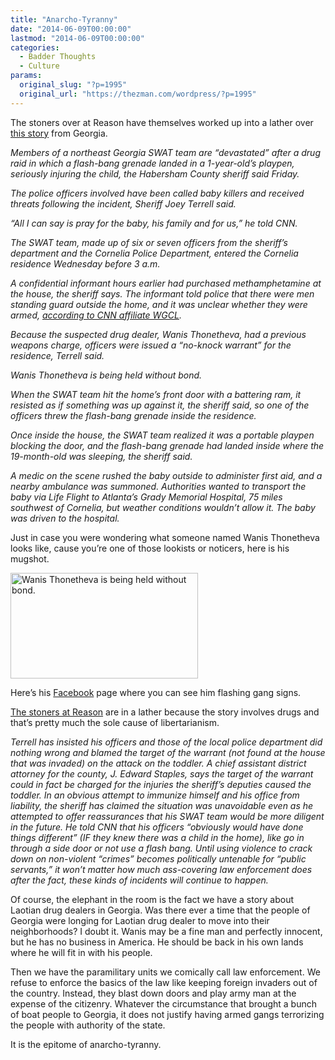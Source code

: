 ```yaml
---
title: "Anarcho-Tyranny"
date: "2014-06-09T00:00:00"
lastmod: "2014-06-09T00:00:00"
categories:
  - Badder Thoughts
  - Culture
params:
  original_slug: "?p=1995"
  original_url: "https://thezman.com/wordpress/?p=1995"
---
```


The stoners over at Reason have themselves worked up into a lather over
<a
href="http://www.cnn.com/2014/05/30/us/georgia-toddler-injured-stun-grenade-drug-raid/index.html"
rel="noopener noreferrer" target="_blank">this story</a> from Georgia.

*Members of a northeast Georgia SWAT team are “devastated” after a drug
raid in which a flash-bang grenade landed in a 1-year-old’s playpen,
seriously injuring the child, the Habersham County sheriff said Friday.*

*The police officers involved have been called baby killers and received
threats following the incident, Sheriff Joey Terrell said.*

*“All I can say is pray for the baby, his family and for us,” he told
CNN.*

*The SWAT team, made up of six or seven officers from the sheriff’s
department and the Cornelia Police Department, entered the Cornelia
residence Wednesday before 3 a.m.*

*A confidential informant hours earlier had purchased methamphetamine at
the house, the sheriff says. The informant told police that there were
men standing guard outside the home, and it was unclear whether they
were armed, <a
href="http://www.cbs46.com/story/25651317/toddler-severly-burned-by-flash-bang-in-habersham-co-drug-raid"
rel="noopener noreferrer" target="_blank">according to CNN affiliate
WGCL</a>.*

*Because the suspected drug dealer, Wanis Thonetheva, had a previous
weapons charge, officers were issued a “no-knock warrant” for the
residence, Terrell said.*

*Wanis Thonetheva is being held without bond.*

*When the SWAT team hit the home’s front door with a battering ram, it
resisted as if something was up against it, the sheriff said, so one of
the officers threw the flash-bang grenade inside the residence.*

*Once inside the house, the SWAT team realized it was a portable playpen
blocking the door, and the flash-bang grenade had landed inside where
the 19-month-old was sleeping, the sheriff said.*

*A medic on the scene rushed the baby outside to administer first aid,
and a nearby ambulance was summoned. Authorities wanted to transport the
baby via Life Flight to Atlanta’s Grady Memorial Hospital, 75 miles
southwest of Cornelia, but weather conditions wouldn’t allow it. The
baby was driven to the hospital.*

Just in case you were wondering what someone named Wanis Thonetheva
looks like, cause you’re one of those lookists or noticers, here is his
mugshot.

<img
src="http://i2.cdn.turner.com/cnn/dam/assets/140530120910-wanis-thonetheva-story-body.jpeg"
class="box-image aligncenter" data-border="0" decoding="async"
width="300" height="169"
alt="Wanis Thonetheva is being held without bond. " />

Here’s his
<a href="https://www.facebook.com/wanist" rel="noopener noreferrer"
target="_blank">Facebook</a> page where you can see him flashing gang
signs.

<a
href="http://reason.com/blog/2014/05/30/sheriff-in-burned-baby-raid-wants-your-p"
rel="noopener noreferrer" target="_blank">The stoners at Reason</a> are
in a lather because the story involves drugs and that’s pretty much the
sole cause of libertarianism.

*Terrell has insisted his officers and those of the local police
department did nothing wrong and blamed the target of the warrant (not
found at the house that was invaded) on the attack on the toddler. A
chief assistant district attorney for the county, J. Edward Staples,
says the target of the warrant could in fact be charged for the injuries
the sheriff’s deputies caused the toddler. In an obvious attempt to
immunize himself and his office from liability, the sheriff has claimed
the situation was unavoidable even as he attempted to offer reassurances
that his SWAT team would be more diligent in the future. He told CNN
that his officers “obviously would have done things different” (IF they
knew there was a child in the home), like go in through a side door or
not use a flash bang. Until using violence to crack down on non-violent
“crimes” becomes politically untenable for “public servants,” it won’t
matter how much ass-covering law enforcement does after the fact, these
kinds of incidents will continue to happen.*

Of course, the elephant in the room is the fact we have a story about
Laotian drug dealers in Georgia. Was there ever a time that the people
of Georgia were longing for Laotian drug dealer to move into their
neighborhoods? I doubt it. Wanis may be a fine man and perfectly
innocent, but he has no business in America. He should be back in his
own lands where he will fit in with his people.

Then we have the paramilitary units we comically call law enforcement.
We refuse to enforce the basics of the law like keeping foreign invaders
out of the country. Instead, they blast down doors and play army man at
the expense of the citizenry. Whatever the circumstance that brought a
bunch of boat people to Georgia, it does not justify having armed gangs
terrorizing the people with authority of the state.

It is the epitome of anarcho-tyranny.
